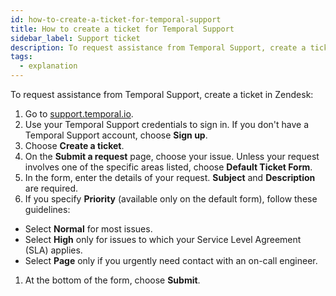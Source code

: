 ```yaml
---
id: how-to-create-a-ticket-for-temporal-support
title: How to create a ticket for Temporal Support
sidebar_label: Support ticket
description: To request assistance from Temporal Support, create a ticket in Zendesk.
tags:
  - explanation
---
```


To request assistance from Temporal Support, create a ticket in Zendesk:

1. Go to [support.temporal.io](https://support.temporal.io/).
1. Use your Temporal Support credentials to sign in.
   If you don't have a Temporal Support account, choose **Sign up**.
1. Choose **Create a ticket**.
1. On the **Submit a request** page, choose your issue.
   Unless your request involves one of the specific areas listed, choose **Default Ticket Form**.
1. In the form, enter the details of your request.
   **Subject** and **Description** are required.
1. If you specify **Priority** (available only on the default form), follow these guidelines:
  - Select **Normal** for most issues.
  - Select **High** only for issues to which your Service Level Agreement (SLA) applies.
  - Select **Page** only if you urgently need contact with an on-call engineer.
1. At the bottom of the form, choose **Submit**.

